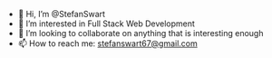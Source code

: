 - 👋 Hi, I’m @StefanSwart
- 👀 I’m interested in Full Stack Web Development
- 💞️ I’m looking to collaborate on anything that is interesting enough
- 📫 How to reach me: stefanswart67@gmail.com

<!---
StefanSwart/StefanSwart is a ✨ special ✨ repository because its `README.md` (this file) appears on your GitHub profile.
You can click the Preview link to take a look at your changes.
--->
